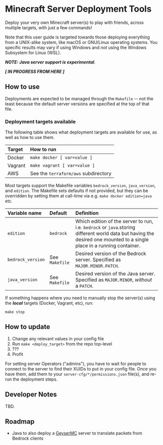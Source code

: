 # Minecraft Server Deployment Tools

Deploy your very own Minecraft server(s) to play with friends, across multiple
targets, with just a few commands!

Note that this user guide is targeted towards those deploying everything from a
UNIX-alike system, like macOS or GNU/Linux operating systems. You specific
results may vary if using Windows and *not* using the Windows Subsystem for
Linux (WSL).

***NOTE: Java server support is experimental***.

***[ IN PROGRESS FROM HERE ]***

## How to use

Deployments are expected to be managed through the `Makefile` -- not the least
because the default server versions are specified at the top of that file.

### Deployment targets available

The following table shows what deployment targets are available for use, as well
as how to use them.

| Target   | How to run
| :-----   | :---------
| Docker   | `make docker [ var=value ]`
| Vagrant  | `make vagrant [ var=value ]`
| AWS      | See the `terraform/aws` subdirectory

Most targets support the Makefile variables `bedrock_version`, `java_version`,
and `edition`. The Makefile sets defaults if not provided, but they can be
overridden by setting them at call-time via e.g. `make docker edition=java` etc.

| Variable name     | Default          | Definition
| :---------------- | :--------------- | :---------
| `edition`         | `bedrock`        | Which edition of the server to run, i.e. `bedrock` or `java`.storing different world data but having the desired one mounted to a single place in a running container.
| `bedrock_version` | See `Makefile`   | Desired version of the Bedrock server. Specified as `MAJOR.MINOR.PATCH`.
| `java_version`    | See `Makefile`   | Desired version of the Java server. Specified as `MAJOR.MINOR`, *without* a `PATCH`.

If something happens where you need to manually stop the server(s) using the
***local*** targets (Docker, Vagrant, etc), run:

    make stop

## How to update

1. Change any relevant values in your config file
1. Run `make <deploy_target>` from the repo top-level
1. ???
1. Profit

For setting server Operators ("admins"), you have to wait for people to connect
to the server to find their XUIDs to put in your config file. Once you have
them, add them to your `server-cfg/*/permissions.json` file(s), and re-run the
deployment steps.

## Developer Notes

TBD.

## Roadmap

* Java to also deploy a [GeyserMC](https://geysermc.org/) server to translate
  packets from Bedrock clients

